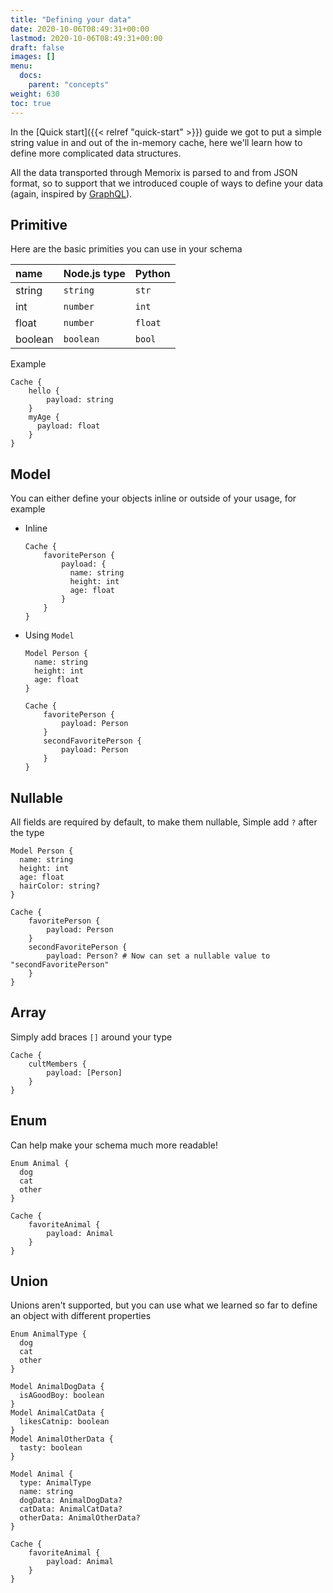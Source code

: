 ```yaml
---
title: "Defining your data"
date: 2020-10-06T08:49:31+00:00
lastmod: 2020-10-06T08:49:31+00:00
draft: false
images: []
menu:
  docs:
    parent: "concepts"
weight: 630
toc: true
---
```


In the [Quick start]({{< relref "quick-start" >}}) guide we got to put a simple string value in and out of the in-memory cache, here we'll learn how to define more complicated data structures.

All the data transported through Memorix is parsed to and from JSON format, so to support that we introduced couple of ways to define your data (again, inspired by [GraphQL](https://graphql.org/graphql-js/basic-types/)).

## Primitive

Here are the basic primities you can use in your schema

| name    | Node.js type | Python  |
| :------ | :----------- | :------ |
| string  | `string`     | `str`   |
| int     | `number`     | `int`   |
| float   | `number`     | `float` |
| boolean | `boolean`    | `bool`  |

Example

```
Cache {
    hello {
        payload: string
    }
    myAge {
      payload: float
    }
}
```

## Model

You can either define your objects inline or outside of your usage, for example

- Inline
  ```
  Cache {
      favoritePerson {
          payload: {
            name: string
            height: int
            age: float
          }
      }
  }
  ```
- Using `Model`

  ```
  Model Person {
    name: string
    height: int
    age: float
  }

  Cache {
      favoritePerson {
          payload: Person
      }
      secondFavoritePerson {
          payload: Person
      }
  }
  ```

## Nullable

All fields are required by default, to make them nullable, Simple add `?` after the type

```
Model Person {
  name: string
  height: int
  age: float
  hairColor: string?
}

Cache {
    favoritePerson {
        payload: Person
    }
    secondFavoritePerson {
        payload: Person? # Now can set a nullable value to "secondFavoritePerson"
    }
}
```

## Array

Simply add braces `[]` around your type

```
Cache {
    cultMembers {
        payload: [Person]
    }
}
```

## Enum

Can help make your schema much more readable!

```
Enum Animal {
  dog
  cat
  other
}

Cache {
    favoriteAnimal {
        payload: Animal
    }
}
```

## Union

Unions aren't supported, but you can use what we learned so far to define an object with different properties

```
Enum AnimalType {
  dog
  cat
  other
}

Model AnimalDogData {
  isAGoodBoy: boolean
}
Model AnimalCatData {
  likesCatnip: boolean
}
Model AnimalOtherData {
  tasty: boolean
}

Model Animal {
  type: AnimalType
  name: string
  dogData: AnimalDogData?
  catData: AnimalCatData?
  otherData: AnimalOtherData?
}

Cache {
    favoriteAnimal {
        payload: Animal
    }
}
```
